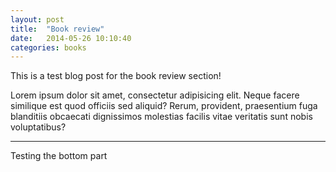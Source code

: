 ```yaml
---
layout: post
title:  "Book review"
date:   2014-05-26 10:10:40
categories: books
---
```


This is a test blog post for the book review section!

Lorem ipsum dolor sit amet, consectetur adipisicing elit. Neque facere similique est quod officiis sed aliquid? Rerum, provident, praesentium fuga blanditiis obcaecati dignissimos molestias facilis vitae veritatis sunt nobis voluptatibus?

---
Testing the bottom part